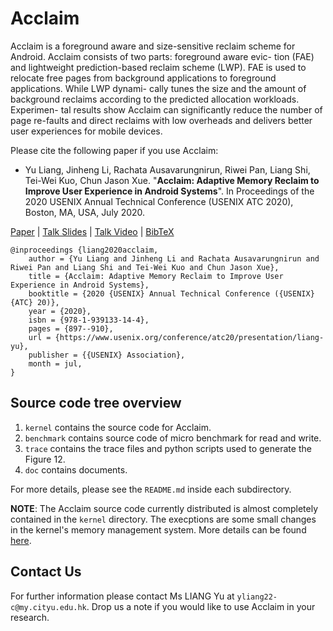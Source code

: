 # Acclaim

Acclaim is a foreground aware and size-sensitive reclaim scheme for Android. Acclaim consists of two parts: foreground aware evic- tion (FAE) and lightweight prediction-based reclaim scheme (LWP). FAE is used to relocate free pages from background applications to foreground applications. While LWP dynami- cally tunes the size and the amount of background reclaims according to the predicted allocation workloads. Experimen- tal results show Acclaim can significantly reduce the number of page re-faults and direct reclaims with low overheads and delivers better user experiences for mobile devices.

Please cite the following paper if you use Acclaim:

- Yu Liang, Jinheng Li, Rachata Ausavarungnirun, Riwei Pan, Liang Shi, Tei-Wei Kuo, Chun Jason Xue. "**Acclaim: Adaptive Memory Reclaim to Improve User Experience in Android Systems**". In Proceedings of the 2020 USENIX Annual Technical Conference (USENIX ATC 2020), Boston, MA, USA, July 2020.

[Paper](https://www.usenix.org/system/files/atc20-liang-yu_0.pdf) | [Talk Slides](https://www.usenix.org/system/files/atc20-paper932-slides-liang.pdf) | [Talk Video](https://www.usenix.org/conference/atc20/presentation/liang-yu) | [BibTeX](https://www.usenix.org/biblio/export/bibtex/254404)

```
@inproceedings {liang2020acclaim,
    author = {Yu Liang and Jinheng Li and Rachata Ausavarungnirun and Riwei Pan and Liang Shi and Tei-Wei Kuo and Chun Jason Xue},
    title = {Acclaim: Adaptive Memory Reclaim to Improve User Experience in Android Systems},
    booktitle = {2020 {USENIX} Annual Technical Conference ({USENIX} {ATC} 20)},
    year = {2020},
    isbn = {978-1-939133-14-4},
    pages = {897--910},
    url = {https://www.usenix.org/conference/atc20/presentation/liang-yu},
    publisher = {{USENIX} Association},
    month = jul,
}
```

## Source code tree overview

1. `kernel` contains the source code for Acclaim.
2. `benchmark` contains source code of micro benchmark for read and write.
3. `trace` contains the trace files and python scripts used to generate the Figure 12.
4. `doc` contains documents.

For more details, please see the `README.md` inside each subdirectory.

**NOTE**: The Acclaim source code currently distributed is almost completely contained in the `kernel` directory. The execptions are some small changes in the kernel's memory management system. More details can be found [here](doc/README.md).


## Contact Us

For further information please contact Ms LIANG Yu at `yliang22-c@my.cityu.edu.hk`. Drop us a note if you would like to use Acclaim in your research.
